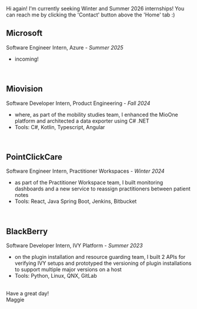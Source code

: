 Hi again! I'm currently seeking Winter and Summer 2026 internships! You can reach me by clicking the 'Contact' button above the 'Home' tab :)

## Microsoft
Software Engineer Intern, Azure - *Summer 2025*
- incoming!
<br>

## Miovision
Software Developer Intern, Product Engineering - *Fall 2024*
- where, as part of the mobility studies team, I enhanced the MioOne platform and architected a data exporter using C# .NET
- Tools: C#, Kotlin, Typescript, Angular
<br>

## PointClickCare
Software Engineer Intern, Practitioner Workspaces - *Winter 2024*
- as part of the Practitioner Workspace team, I built monitoring dashboards and a new service to reassign practitioners between patient notes
- Tools: React, Java Spring Boot, Jenkins, Bitbucket
<br>

## BlackBerry
Software Developer Intern, IVY Platform - *Summer 2023*
- on the plugin installation and resource guarding team, I built 2 APIs for verifying IVY setups and prototyped the versioning of plugin installations to support multiple major versions on a host
- Tools: Python, Linux, QNX, GitLab

<br>
Have a great day! <br>
Maggie
